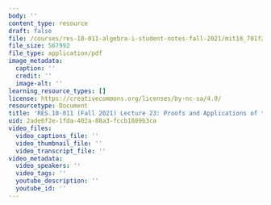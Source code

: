 ```yaml
---
body: ''
content_type: resource
draft: false
file: /courses/res-18-011-algebra-i-student-notes-fall-2021/mit18_701f21_lec23.pdf
file_size: 567992
file_type: application/pdf
image_metadata:
  caption: ''
  credit: ''
  image-alt: ''
learning_resource_types: []
license: https://creativecommons.org/licenses/by-nc-sa/4.0/
resourcetype: Document
title: 'RES.18-011 (Fall 2021) Lecture 23: Proofs and Applications of the Sylow Theorems '
uid: 2ade6f2e-1fda-402a-88a3-fccb1889b3ca
video_files:
  video_captions_file: ''
  video_thumbnail_file: ''
  video_transcript_file: ''
video_metadata:
  video_speakers: ''
  video_tags: ''
  youtube_description: ''
  youtube_id: ''
---
```

